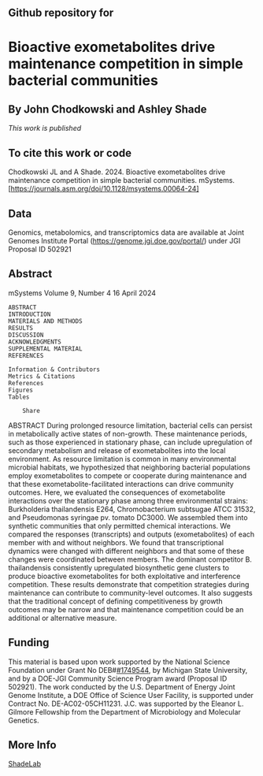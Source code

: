 ## Github repository for 
# Bioactive exometabolites drive maintenance competition in simple bacterial communities 
## By John Chodkowski and Ashley Shade
*This work is published*
## To cite this work or code
Chodkowski JL and A Shade.  2024.  Bioactive exometabolites drive maintenance competition in simple bacterial communities. mSystems. [https://journals.asm.org/doi/10.1128/msystems.00064-24]

## Data
Genomics, metabolomics, and transcriptomics data are available at Joint Genomes Institute Portal (https://genome.jgi.doe.gov/portal/) under JGI Proposal ID 502921

## Abstract

mSystems
Volume 9, Number 4
16 April 2024

    ABSTRACT
    INTRODUCTION
    MATERIALS AND METHODS
    RESULTS
    DISCUSSION
    ACKNOWLEDGMENTS
    SUPPLEMENTAL MATERIAL
    REFERENCES

    Information & Contributors
    Metrics & Citations
    References
    Figures
    Tables

        Share

ABSTRACT
During prolonged resource limitation, bacterial cells can persist in metabolically active states of non-growth. These maintenance periods, such as those experienced in stationary phase, can include upregulation of secondary metabolism and release of exometabolites into the local environment. As resource limitation is common in many environmental microbial habitats, we hypothesized that neighboring bacterial populations employ exometabolites to compete or cooperate during maintenance and that these exometabolite-facilitated interactions can drive community outcomes. Here, we evaluated the consequences of exometabolite interactions over the stationary phase among three environmental strains: Burkholderia thailandensis E264, Chromobacterium subtsugae ATCC 31532, and Pseudomonas syringae pv. tomato DC3000. We assembled them into synthetic communities that only permitted chemical interactions. We compared the responses (transcripts) and outputs (exometabolites) of each member with and without neighbors. We found that transcriptional dynamics were changed with different neighbors and that some of these changes were coordinated between members. The dominant competitor B. thailandensis consistently upregulated biosynthetic gene clusters to produce bioactive exometabolites for both exploitative and interference competition. These results demonstrate that competition strategies during maintenance can contribute to community-level outcomes. It also suggests that the traditional concept of defining competitiveness by growth outcomes may be narrow and that maintenance competition could be an additional or alternative measure.

## Funding

This material is based upon work supported by the National Science Foundation under Grant No DEB#[#1749544](https://www.nsf.gov/awardsearch/showAward?AWD_ID=1749544&HistoricalAwards=false), by Michigan State University, and by a DOE-JGI Community Science Program award (Proposal ID 502921). The work conducted by the U.S. Department of Energy Joint Genome Institute, a DOE Office of Science User Facility, is supported under Contract No. DE-AC02-05CH11231. J.C. was supported by the Eleanor L. Gilmore Fellowship from the Department of Microbiology and Molecular Genetics.

## More Info
[ShadeLab](http://ashley17061.wixsite.com/shadelab/home)

